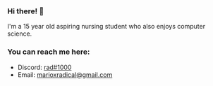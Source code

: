 
### Hi there! :wave:


I'm a 15 year old aspiring nursing student who also enjoys computer science.

### You can reach me here:

- Discord: [rad#1000](https://discord.com/users/470677629087776786)
- Email: [marioxradical@gmail.com](mailto:marioxradical@gmail.com)



<!--
**radicwl/radicwl** is a ✨ _special_ ✨ repository because its `README.md` (this file) appears on your GitHub profile.

Here are some ideas to get you started:

- 🔭 I’m currently working on ...
- 🌱 I’m currently learning ...
- 👯 I’m looking to collaborate on ...
- 🤔 I’m looking for help with ...
- 💬 Ask me about ...
- 📫 How to reach me: ...
- 😄 Pronouns: ...
- ⚡ Fun fact: ...
-->
